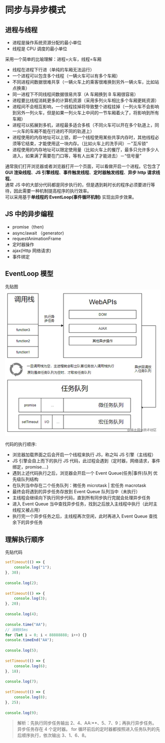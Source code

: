 # 同步与异步模式

## 进程与线程

-   进程是操作系统资源分配的最小单位
-   线程是 CPU 调度的最小单位

采用一个简单的比喻理解：进程=火车，线程=车厢

-   线程在进程下行进（单纯的车厢无法运行）
-   一个进程可以包含多个线程（一辆火车可以有多个车厢）
-   不同进程间数据很难共享（一辆火车上的乘客很难换到另外一辆火车，比如站点换乘）
-   同一进程下不同线程间数据很易共享（A 车厢换到 B 车厢很容易）
-   进程要比线程消耗更多的计算机资源（采用多列火车相比多个车厢更耗资源）
-   进程间不会相互影响，一个线程挂掉将导致整个进程挂掉（一列火车不会影响到另外一列火车，但是如果一列火车上中间的一节车厢着火了，将影响到所有车厢）
-   进程可以拓展到多机，进程最多适合多核（不同火车可以开在多个轨道上，同一火车的车厢不能在行进的不同的轨道上）
-   进程使用的内存地址可以上锁，即一个线程使用某些共享内存时，其他线程必须等它结束，才能使用这一块内存。（比如火车上的洗手间）－"互斥锁"
-   进程使用的内存地址可以限定使用量（比如火车上的餐厅，最多只允许多少人进入，如果满了需要在门口等，等有人出来了才能进去）－“信号量”

通常我们打开浏览器或者浏览器打开一个页面，可以看做开启一个进程。它包含了 **GUI 渲染线程**、**JS 引擎线程**、**事件触发线程**、**定时器触发线程**、**异步 http 请求线程**。  
通常 JS 中的大部分代码都是同步执行的，但是遇到耗时长的程序必须要进行等待，因此需要一种机制提高程序的执行效率。  
可以采用基于**单线程的 EventLoop(事件循环机制)** 实现出异步效果。

## JS 中的异步编程

-   promise（then)
-   async/await （generator)
-   requestAnimationFrame
-   定时器操作
-   ajax(Http 网络请求)
-   事件绑定

## EventLoop 模型

先贴图
![image](./images/eventLoop.png)

代码的执行顺序:

-   浏览器加载界面之后会开启一个线程来执行 JS，称之叫 JS 引擎（主线程）
-   JS 引擎会自上而下的执行 JS 代码，此过程会遇到（定时器，网络请求，事件绑定，promise....)
-   遇到上述代码执行之后，浏览器会开启一个 Event Queue(任务|事件)队列 优先级队列结构
-   在队列当中存在二个任务队列：微任务 microtask | 宏任务 macrotask
-   最终会将遇到的异步任务存放到 Event Queue 队列当中（未执行）
-   主线程会继续向下执行同步代码，直到所有同步执行完就会处理异步任务
-   进入 Event Queue 当中查找异步任务，找到之后放入主线程中执行（此时主线程又被占用）
-   执行完一个异步任务之后，主线程再次空闲，此时再进入 Event Queue 查找余下的异步任务

## 理解执行顺序

先贴代码

```js
setTimeout(() => {
    console.log("1");
}, 30);

console.log(2);

setTimeout(() => {
    console.log(3);
}, 20);

console.log(4);

console.time("AA");
// 消耗95ms
for (let i = 0; i < 88888888; i++) {}
console.timeEnd("AA");

console.log(5);

setTimeout(() => {
    console.log(6);
}, 18);

console.log(7);

setTimeout(() => {
    console.log(8);
}, 25);

console.log(9);
```

> 解析：先执行同步任务输出 2、4、AA:\*\*、5、7、9；再执行异步任务。异步任务存在 4 个定时器。
> for 循环前后的定时器都按照进入任务队列的先后顺序执行，依次输出 3、1、6、8。
